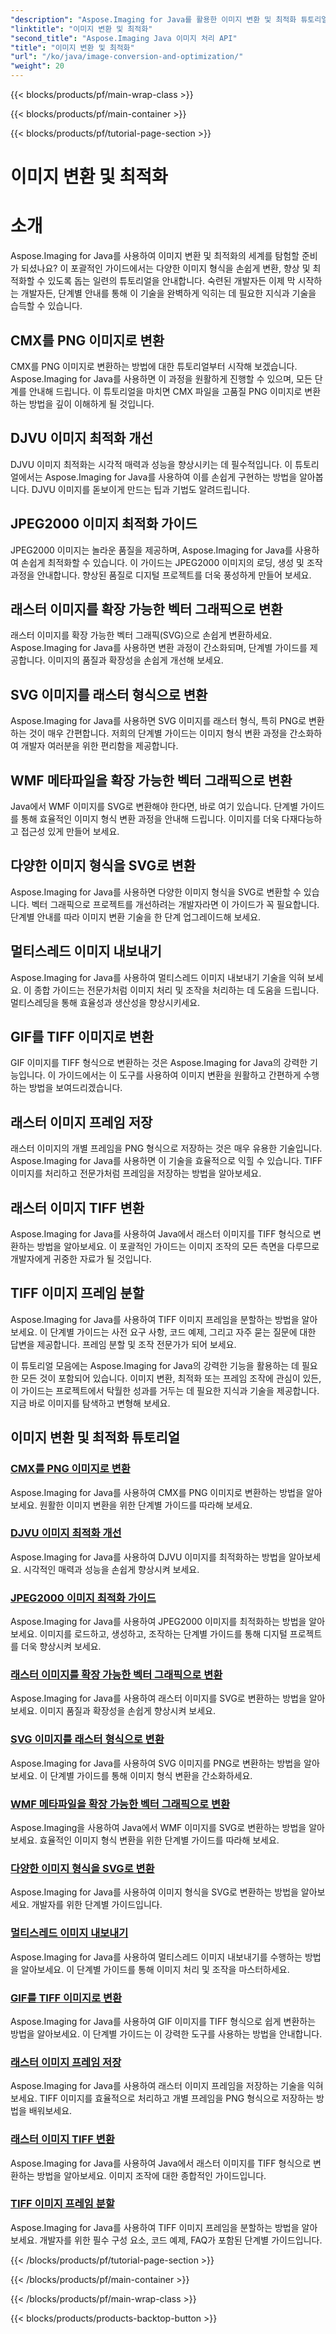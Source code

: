 ```yaml
---
"description": "Aspose.Imaging for Java를 활용한 이미지 변환 및 최적화 튜토리얼을 확인해 보세요. 다양한 이미지 형식을 손쉽게 변환, 향상 및 최적화하는 방법을 배울 수 있습니다."
"linktitle": "이미지 변환 및 최적화"
"second_title": "Aspose.Imaging Java 이미지 처리 API"
"title": "이미지 변환 및 최적화"
"url": "/ko/java/image-conversion-and-optimization/"
"weight": 20
---
```


{{< blocks/products/pf/main-wrap-class >}}

{{< blocks/products/pf/main-container >}}

{{< blocks/products/pf/tutorial-page-section >}}

# 이미지 변환 및 최적화


# 소개

Aspose.Imaging for Java를 사용하여 이미지 변환 및 최적화의 세계를 탐험할 준비가 되셨나요? 이 포괄적인 가이드에서는 다양한 이미지 형식을 손쉽게 변환, 향상 및 최적화할 수 있도록 돕는 일련의 튜토리얼을 안내합니다. 숙련된 개발자든 이제 막 시작하는 개발자든, 단계별 안내를 통해 이 기술을 완벽하게 익히는 데 필요한 지식과 기술을 습득할 수 있습니다.

## CMX를 PNG 이미지로 변환

CMX를 PNG 이미지로 변환하는 방법에 대한 튜토리얼부터 시작해 보겠습니다. Aspose.Imaging for Java를 사용하면 이 과정을 원활하게 진행할 수 있으며, 모든 단계를 안내해 드립니다. 이 튜토리얼을 마치면 CMX 파일을 고품질 PNG 이미지로 변환하는 방법을 깊이 이해하게 될 것입니다.

## DJVU 이미지 최적화 개선

DJVU 이미지 최적화는 시각적 매력과 성능을 향상시키는 데 필수적입니다. 이 튜토리얼에서는 Aspose.Imaging for Java를 사용하여 이를 손쉽게 구현하는 방법을 알아봅니다. DJVU 이미지를 돋보이게 만드는 팁과 기법도 알려드립니다.

## JPEG2000 이미지 최적화 가이드

JPEG2000 이미지는 놀라운 품질을 제공하며, Aspose.Imaging for Java를 사용하여 손쉽게 최적화할 수 있습니다. 이 가이드는 JPEG2000 이미지의 로딩, 생성 및 조작 과정을 안내합니다. 향상된 품질로 디지털 프로젝트를 더욱 풍성하게 만들어 보세요.

## 래스터 이미지를 확장 가능한 벡터 그래픽으로 변환

래스터 이미지를 확장 가능한 벡터 그래픽(SVG)으로 손쉽게 변환하세요. Aspose.Imaging for Java를 사용하면 변환 과정이 간소화되며, 단계별 가이드를 제공합니다. 이미지의 품질과 확장성을 손쉽게 개선해 보세요.

## SVG 이미지를 래스터 형식으로 변환

Aspose.Imaging for Java를 사용하면 SVG 이미지를 래스터 형식, 특히 PNG로 변환하는 것이 매우 간편합니다. 저희의 단계별 가이드는 이미지 형식 변환 과정을 간소화하여 개발자 여러분을 위한 편리함을 제공합니다.

## WMF 메타파일을 확장 가능한 벡터 그래픽으로 변환

Java에서 WMF 이미지를 SVG로 변환해야 한다면, 바로 여기 있습니다. 단계별 가이드를 통해 효율적인 이미지 형식 변환 과정을 안내해 드립니다. 이미지를 더욱 다재다능하고 접근성 있게 만들어 보세요.

## 다양한 이미지 형식을 SVG로 변환

Aspose.Imaging for Java를 사용하면 다양한 이미지 형식을 SVG로 변환할 수 있습니다. 벡터 그래픽으로 프로젝트를 개선하려는 개발자라면 이 가이드가 꼭 필요합니다. 단계별 안내를 따라 이미지 변환 기술을 한 단계 업그레이드해 보세요.

## 멀티스레드 이미지 내보내기

Aspose.Imaging for Java를 사용하여 멀티스레드 이미지 내보내기 기술을 익혀 보세요. 이 종합 가이드는 전문가처럼 이미지 처리 및 조작을 처리하는 데 도움을 드립니다. 멀티스레딩을 통해 효율성과 생산성을 향상시키세요.

## GIF를 TIFF 이미지로 변환

GIF 이미지를 TIFF 형식으로 변환하는 것은 Aspose.Imaging for Java의 강력한 기능입니다. 이 가이드에서는 이 도구를 사용하여 이미지 변환을 원활하고 간편하게 수행하는 방법을 보여드리겠습니다.

## 래스터 이미지 프레임 저장

래스터 이미지의 개별 프레임을 PNG 형식으로 저장하는 것은 매우 유용한 기술입니다. Aspose.Imaging for Java를 사용하면 이 기술을 효율적으로 익힐 수 있습니다. TIFF 이미지를 처리하고 전문가처럼 프레임을 저장하는 방법을 알아보세요.

## 래스터 이미지 TIFF 변환

Aspose.Imaging for Java를 사용하여 Java에서 래스터 이미지를 TIFF 형식으로 변환하는 방법을 알아보세요. 이 포괄적인 가이드는 이미지 조작의 모든 측면을 다루므로 개발자에게 귀중한 자료가 될 것입니다.

## TIFF 이미지 프레임 분할

Aspose.Imaging for Java를 사용하여 TIFF 이미지 프레임을 분할하는 방법을 알아보세요. 이 단계별 가이드는 사전 요구 사항, 코드 예제, 그리고 자주 묻는 질문에 대한 답변을 제공합니다. 프레임 분할 및 조작 전문가가 되어 보세요.

이 튜토리얼 모음에는 Aspose.Imaging for Java의 강력한 기능을 활용하는 데 필요한 모든 것이 포함되어 있습니다. 이미지 변환, 최적화 또는 프레임 조작에 관심이 있든, 이 가이드는 프로젝트에서 탁월한 성과를 거두는 데 필요한 지식과 기술을 제공합니다. 지금 바로 이미지를 탐색하고 변형해 보세요.
## 이미지 변환 및 최적화 튜토리얼
### [CMX를 PNG 이미지로 변환](./convert-cmx-to-png-image/)
Aspose.Imaging for Java를 사용하여 CMX를 PNG 이미지로 변환하는 방법을 알아보세요. 원활한 이미지 변환을 위한 단계별 가이드를 따라해 보세요.
### [DJVU 이미지 최적화 개선](./improve-djvu-image-optimization/)
Aspose.Imaging for Java를 사용하여 DJVU 이미지를 최적화하는 방법을 알아보세요. 시각적인 매력과 성능을 손쉽게 향상시켜 보세요.
### [JPEG2000 이미지 최적화 가이드](./jpeg2000-image-optimization-guide/)
Aspose.Imaging for Java를 사용하여 JPEG2000 이미지를 최적화하는 방법을 알아보세요. 이미지를 로드하고, 생성하고, 조작하는 단계별 가이드를 통해 디지털 프로젝트를 더욱 향상시켜 보세요.
### [래스터 이미지를 확장 가능한 벡터 그래픽으로 변환](./convert-raster-images-to-scalable-vector-graphics/)
Aspose.Imaging for Java를 사용하여 래스터 이미지를 SVG로 변환하는 방법을 알아보세요. 이미지 품질과 확장성을 손쉽게 향상시켜 보세요.
### [SVG 이미지를 래스터 형식으로 변환](./convert-svg-images-to-raster-format/)
Aspose.Imaging for Java를 사용하여 SVG 이미지를 PNG로 변환하는 방법을 알아보세요. 이 단계별 가이드를 통해 이미지 형식 변환을 간소화하세요.
### [WMF 메타파일을 확장 가능한 벡터 그래픽으로 변환](./convert-wmf-metafiles-to-scalable-vector-graphics/)
Aspose.Imaging을 사용하여 Java에서 WMF 이미지를 SVG로 변환하는 방법을 알아보세요. 효율적인 이미지 형식 변환을 위한 단계별 가이드를 따라해 보세요.
### [다양한 이미지 형식을 SVG로 변환](./convert-various-image-formats-to-svg/)
Aspose.Imaging for Java를 사용하여 이미지 형식을 SVG로 변환하는 방법을 알아보세요. 개발자를 위한 단계별 가이드입니다.
### [멀티스레드 이미지 내보내기](./multi-threaded-image-export/)
Aspose.Imaging for Java를 사용하여 멀티스레드 이미지 내보내기를 수행하는 방법을 알아보세요. 이 단계별 가이드를 통해 이미지 처리 및 조작을 마스터하세요.
### [GIF를 TIFF 이미지로 변환](./gif-to-tiff-image-conversion/)
Aspose.Imaging for Java를 사용하여 GIF 이미지를 TIFF 형식으로 쉽게 변환하는 방법을 알아보세요. 이 단계별 가이드는 이 강력한 도구를 사용하는 방법을 안내합니다.
### [래스터 이미지 프레임 저장](./raster-image-frame-saving/)
Aspose.Imaging for Java를 사용하여 래스터 이미지 프레임을 저장하는 기술을 익혀보세요. TIFF 이미지를 효율적으로 처리하고 개별 프레임을 PNG 형식으로 저장하는 방법을 배워보세요.
### [래스터 이미지 TIFF 변환](./raster-image-tiff-conversion/)
Aspose.Imaging for Java를 사용하여 Java에서 래스터 이미지를 TIFF 형식으로 변환하는 방법을 알아보세요. 이미지 조작에 대한 종합적인 가이드입니다.
### [TIFF 이미지 프레임 분할](./tiff-image-frame-splitting/)
Aspose.Imaging for Java를 사용하여 TIFF 이미지 프레임을 분할하는 방법을 알아보세요. 개발자를 위한 필수 구성 요소, 코드 예제, FAQ가 포함된 단계별 가이드입니다.

{{< /blocks/products/pf/tutorial-page-section >}}

{{< /blocks/products/pf/main-container >}}

{{< /blocks/products/pf/main-wrap-class >}}

{{< blocks/products/products-backtop-button >}}